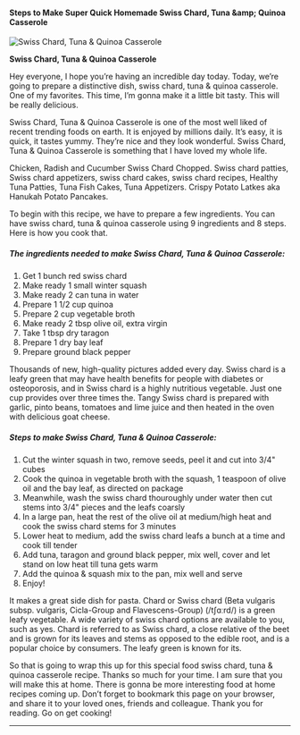             

#### Steps to Make Super Quick Homemade Swiss Chard, Tuna &amp;amp; Quinoa Casserole

![Swiss Chard, Tuna &amp; Quinoa Casserole](https://img-global.cpcdn.com/recipes/6328771788931072/751x532cq70/swiss-chard-tuna-quinoa-casserole-recipe-main-photo.jpg)

**Swiss Chard, Tuna &amp; Quinoa Casserole**

Hey everyone, I hope you’re having an incredible day today. Today, we’re going to prepare a distinctive dish, swiss chard, tuna & quinoa casserole. One of my favorites. This time, I’m gonna make it a little bit tasty. This will be really delicious.

Swiss Chard, Tuna & Quinoa Casserole is one of the most well liked of recent trending foods on earth. It is enjoyed by millions daily. It’s easy, it is quick, it tastes yummy. They’re nice and they look wonderful. Swiss Chard, Tuna & Quinoa Casserole is something that I have loved my whole life.

Chicken, Radish and Cucumber Swiss Chard Chopped. Swiss chard patties, Swiss chard appetizers, swiss chard cakes, swiss chard recipes, Healthy Tuna Patties, Tuna Fish Cakes, Tuna Appetizers. Crispy Potato Latkes aka Hanukah Potato Pancakes.

To begin with this recipe, we have to prepare a few ingredients. You can have swiss chard, tuna & quinoa casserole using 9 ingredients and 8 steps. Here is how you cook that.

##### The ingredients needed to make Swiss Chard, Tuna & Quinoa Casserole:

1.  Get 1 bunch red swiss chard
2.  Make ready 1 small winter squash
3.  Make ready 2 can tuna in water
4.  Prepare 1 1/2 cup quinoa
5.  Prepare 2 cup vegetable broth
6.  Make ready 2 tbsp olive oil, extra virgin
7.  Take 1 tbsp dry taragon
8.  Prepare 1 dry bay leaf
9.  Prepare ground black pepper

Thousands of new, high-quality pictures added every day. Swiss chard is a leafy green that may have health benefits for people with diabetes or osteoporosis, and in Swiss chard is a highly nutritious vegetable. Just one cup provides over three times the. Tangy Swiss chard is prepared with garlic, pinto beans, tomatoes and lime juice and then heated in the oven with delicious goat cheese.

##### Steps to make Swiss Chard, Tuna & Quinoa Casserole:

1.  Cut the winter squash in two, remove seeds, peel it and cut into 3/4" cubes
2.  Cook the quinoa in vegetable broth with the squash, 1 teaspoon of olive oil and the bay leaf, as directed on package
3.  Meanwhile, wash the swiss chard thouroughly under water then cut stems into 3/4" pieces and the leafs coarsly
4.  In a large pan, heat the rest of the olive oil at medium/high heat and cook the swiss chard stems for 3 minutes
5.  Lower heat to medium, add the swiss chard leafs a bunch at a time and cook till tender
6.  Add tuna, taragon and ground black pepper, mix well, cover and let stand on low heat till tuna gets warm
7.  Add the quinoa & squash mix to the pan, mix well and serve
8.  Enjoy!

It makes a great side dish for pasta. Chard or Swiss chard (Beta vulgaris subsp. vulgaris, Cicla-Group and Flavescens-Group) (/tʃɑːrd/) is a green leafy vegetable. A wide variety of swiss chard options are available to you, such as yes. Chard is referred to as Swiss chard, a close relative of the beet and is grown for its leaves and stems as opposed to the edible root, and is a popular choice by consumers. The leafy green is known for its.

So that is going to wrap this up for this special food swiss chard, tuna & quinoa casserole recipe. Thanks so much for your time. I am sure that you will make this at home. There is gonna be more interesting food at home recipes coming up. Don’t forget to bookmark this page on your browser, and share it to your loved ones, friends and colleague. Thank you for reading. Go on get cooking!

* * *